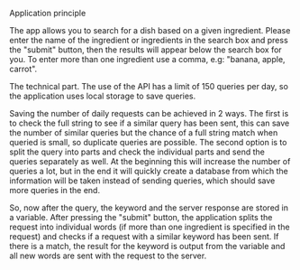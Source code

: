 

Application principle

The app allows you to search for a dish based on a given ingredient.
Please enter the name of the ingredient or ingredients in the search 
box and press the "submit" button, then the results will appear below 
the search box for you. To enter more than one ingredient use a comma,
 e.g: "banana, apple, carrot".

 The technical part.
The use of the API has a limit of 150 queries per day, so the application uses local storage to save queries. 

Saving the number of daily requests can be achieved in 2 ways. The first is to check the full string to see if a similar query has been sent, this can save the number of similar queries but the chance of a full string match when queried is small, so duplicate queries are possible. The second option is to split the query into parts and check the individual parts and send the queries separately as well. At the beginning this will increase the number of queries a lot, but in the end it will quickly create a database from which the information will be taken instead of sending queries, which should save more queries in the end.

So, now after the query, the keyword and the server response are stored in a variable. After pressing the "submit" button, the application splits the request into individual words (if more than one ingredient is specified in the request) and checks if a request with a similar keyword has been sent. If there is a match, the result for the keyword is output from the variable and all new words are sent with the request to the server.

